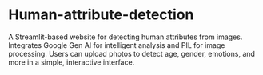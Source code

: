 # Human-attribute-detection
A Streamlit-based website for detecting human attributes from images. Integrates Google Gen AI for intelligent analysis and PIL for image processing. Users can upload photos to detect age, gender, emotions, and more in a simple, interactive interface.
